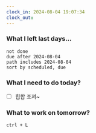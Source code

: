 ```yaml
---
clock_in: 2024-08-04 19:07:34
clock_out: 
---
```

### What I left last days...
```tasks
not done
due after 2024-08-04
path includes 2024-08-04
sort by scheduled, due
```

### What I need to do today?
- [ ] 힙합 죠져~



### What to work on tomorrow?
`ctrl + L`
